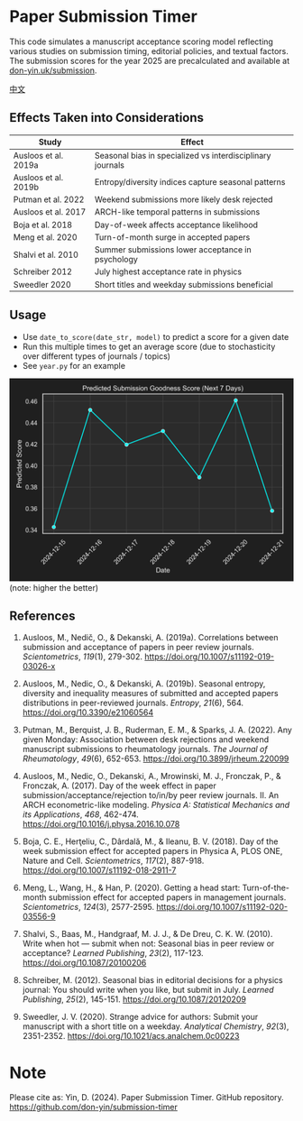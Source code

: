 # Paper Submission Timer
This code simulates a manuscript acceptance scoring model reflecting various studies on submission timing, editorial policies, and textual factors.
The submission scores for the year 2025 are precalculated and available at [don-yin.uk/submission](https://don-yin.uk/submission).

[中文](README.md)


## Effects Taken into Considerations
| Study                | Effect                                                     |
|----------------------|------------------------------------------------------------|
| Ausloos et al. 2019a | Seasonal bias in specialized vs interdisciplinary journals |
| Ausloos et al. 2019b | Entropy/diversity indices capture seasonal patterns        |
| Putman et al. 2022   | Weekend submissions more likely desk rejected              |
| Ausloos et al. 2017  | ARCH-like temporal patterns in submissions                 |
| Boja et al. 2018     | Day-of-week affects acceptance likelihood                  |
| Meng et al. 2020     | Turn-of-month surge in accepted papers                     |
| Shalvi et al. 2010   | Summer submissions lower acceptance in psychology          |
| Schreiber 2012       | July highest acceptance rate in physics                    |
| Sweedler 2020        | Short titles and weekday submissions beneficial            |

## Usage
- Use `date_to_score(date_str, model)` to predict a score for a given date
- Run this multiple times to get an average score (due to stochasticity over different types of journals / topics)
- See `year.py` for an example

![Predicted Submission Scores](public/submission_score.png)
(note: higher the better)

## References
1. Ausloos, M., Nedič, O., & Dekanski, A. (2019a). Correlations between submission and acceptance of papers in peer review journals. *Scientometrics*, *119*(1), 279-302. https://doi.org/10.1007/s11192-019-03026-x

2. Ausloos, M., Nedic, O., & Dekanski, A. (2019b). Seasonal entropy, diversity and inequality measures of submitted and accepted papers distributions in peer-reviewed journals. *Entropy*, *21*(6), 564. https://doi.org/10.3390/e21060564

3. Putman, M., Berquist, J. B., Ruderman, E. M., & Sparks, J. A. (2022). Any given Monday: Association between desk rejections and weekend manuscript submissions to rheumatology journals. *The Journal of Rheumatology*, *49*(6), 652-653. https://doi.org/10.3899/jrheum.220099

4. Ausloos, M., Nedic, O., Dekanski, A., Mrowinski, M. J., Fronczak, P., & Fronczak, A. (2017). Day of the week effect in paper submission/acceptance/rejection to/in/by peer review journals. II. An ARCH econometric-like modeling. *Physica A: Statistical Mechanics and its Applications*, *468*, 462-474. https://doi.org/10.1016/j.physa.2016.10.078

5. Boja, C. E., Herţeliu, C., Dârdală, M., & Ileanu, B. V. (2018). Day of the week submission effect for accepted papers in Physica A, PLOS ONE, Nature and Cell. *Scientometrics*, *117*(2), 887-918. https://doi.org/10.1007/s11192-018-2911-7

6. Meng, L., Wang, H., & Han, P. (2020). Getting a head start: Turn-of-the-month submission effect for accepted papers in management journals. *Scientometrics*, *124*(3), 2577-2595. https://doi.org/10.1007/s11192-020-03556-9

7. Shalvi, S., Baas, M., Handgraaf, M. J. J., & De Dreu, C. K. W. (2010). Write when hot — submit when not: Seasonal bias in peer review or acceptance? *Learned Publishing*, *23*(2), 117-123. https://doi.org/10.1087/20100206

8. Schreiber, M. (2012). Seasonal bias in editorial decisions for a physics journal: You should write when you like, but submit in July. *Learned Publishing*, *25*(2), 145-151. https://doi.org/10.1087/20120209

9. Sweedler, J. V. (2020). Strange advice for authors: Submit your manuscript with a short title on a weekday. *Analytical Chemistry*, *92*(3), 2351-2352. https://doi.org/10.1021/acs.analchem.0c00223

# Note
Please cite as:
Yin, D. (2024). Paper Submission Timer. GitHub repository. https://github.com/don-yin/submission-timer
